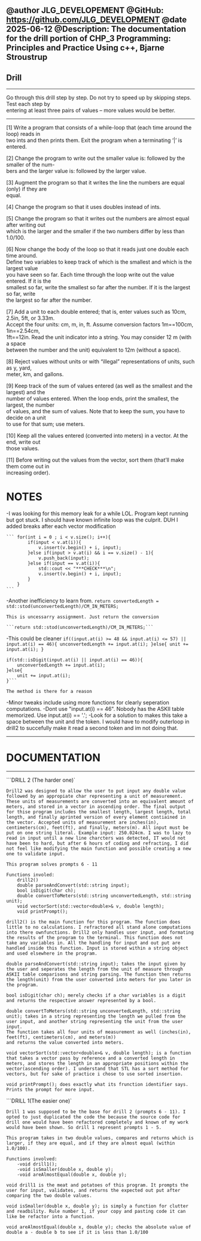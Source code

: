 @author JLG_DEVELOPEMENT
@GitHub: https://github.com/JLG_DEVELOPMENT
@date 2025-06-12
@Description: The documentation for the drill portion of CHP_3 Programming: Principles and Practice Using 
                c++, Bjarne Stroustrup
--------------------------------

## Drill  
---------------------------------

Go through this drill step by step. Do not try to speed up by skipping steps. Test each step by  
entering at least three pairs of values – more values would be better.  

----------------------------------
[1] Write a program that consists of a while-loop that (each time around the loop) reads in  
two ints and then prints them. Exit the program when a terminating ‘|’ is entered.  

[2] Change the program to write out the smaller value is: followed by the smaller of the num-  
bers and the larger value is: followed by the larger value.  

[3] Augment the program so that it writes the line the numbers are equal (only) if they are  
equal.  

[4] Change the program so that it uses doubles instead of ints.  

[5] Change the program so that it writes out the numbers are almost equal after writing out  
which is the larger and the smaller if the two numbers differ by less than 1.0/100.  

[6] Now change the body of the loop so that it reads just one double each time around.  
Define two variables to keep track of which is the smallest and which is the largest value  
you have seen so far. Each time through the loop write out the value entered. If it is the  
smallest so far, write the smallest so far after the number. If it is the largest so far, write  
the largest so far after the number. 

[7] Add a unit to each double entered; that is, enter values such as 10cm, 2.5in, 5ft, or 3.33m.  
Accept the four units: cm, m, in, ft. Assume conversion factors 1m==100cm, 1in==2.54cm,  
1ft==12in. Read the unit indicator into a string. You may consider 12 m (with a space  
between the number and the unit) equivalent to 12m (without a space). 

[8] Reject values without units or with “illegal” representations of units, such as y, yard,  
meter, km, and gallons.  

[9] Keep track of the sum of values entered (as well as the smallest and the largest) and the  
number of values entered. When the loop ends, print the smallest, the largest, the number  
of values, and the sum of values. Note that to keep the sum, you have to decide on a unit  
to use for that sum; use meters.  

[10] Keep all the values entered (converted into meters) in a vector. At the end, write out  
those values.  

[11] Before writing out the values from the vector, sort them (that’ll make them come out in  
increasing order).



# NOTES

-I was looking for this memory leak for a while LOL.
    Program kept running but got stuck. I should have known infinite loop was the culprit. DUH
    I added breaks after each vector modification


    ``` for(int i = 0 ; i < v.size(); i++){
            if(input < v.at(i)){
                v.insert(v.begin() + i, input);
            }else if(input > v.at(i) && i == v.size() - 1){     
                v.push_back(input);
            }else if(input == v.at(i)){
                std::cout << "***CHECK***\n";
                v.insert(v.begin() + i, input);
            }
        }
    ```

-Another inefficiency to learn from. 
    ```return convertedLength = std::stod(unconvertedLength)/CM_IN_METERS;```

    This is uncessarry assignment. Just return the conversion
    
    ```return std::stod(unconvertedLength)/CM_IN_METERS;```

-This could be cleaner
    ```if((input.at(i) >= 48 && input.at(i) <= 57) || input.at(i) == 46){
            unconvertedLength += input.at(i);
        }else{
            unit += input.at(i);
        }```
    
    if(std::isDigit(input.at(i) || input.at(i) == 46)){
        unconvertedLength += input.at(i);
    }else{
        unit += input.at(i);
    }```

    The method is there for a reason

-Minor tweaks include using more functions for clearly seperation computations.
-Dont use "input.at(i) == 46". Nobody has the ASKII table memorized. Use input.at(i) == '.';
-Look for a solution to makes this take a space between the unit and the token. I would have to modify outerloop in drill2 to succefully make it read a second token and im not doing that.


-------------------

# DOCUMENTATION

-------------------

```DRILL 2 (The harder one)`

    Drill2 was designed to allow the user to put input any double value followed by an appropiate char representing a unit of measurement. These units of measurements are converted into an equivalent amount of meters, and stored in a vector in ascending order. The final output for thise program includes the smallest length, largest length, total length, and finally aprinted version of every element contiained in the vector. Accepted units of measurement are inches(in), centimeters(cm), feet(ft), and finally, meters(m). All input must be put on one string literal. Example input: 250.024cm. I was to lazy to read in input until a new line charcters was detected, IT would not have been to hard, but after 6 hours of coding and refracting, I did not feel like modifying the main function and possible creating a new one to validate input.

    This program solves prompts 6 - 11
    
    Functions involed:
        drill2()
        double parseAndConvert(std::string input);
        bool isDigit(char ch);
        double convertToMeters(std::string unconvertedLength, std::string unit);
        void vectorSort(std::vector<double>& v, double length);
        void printPrompt();

    drill2() is the main function for this program. The function does little to no calculations. I refractored all stand alone computations into there ownfunctions. Drill2 only handles user input, and formating the results of the program to the terminal. This function does not take any variables in. All the handling for input and out put are handled inside this function. Input is stored within a string object and used elsewhere in the program.

    double parseAndConvert(std::string input); takes the input given by the user and seperates the length from the unit of measure through ASKII table comparisons and string parsing. The function then returns the length(unit) from the user converted into meters for you later in the program. 

    bool isDigit(char ch); merely checks if a char variables is a digit and returns the respective answer represented by a bool.

    double convertToMeters(std::string unconvertedLength, std::string unit); takes in a string representing the length we pulled from the user input, and another string representing the unit from the user input. 
    The function takes all four units of measurement as well (inches(in), feet(ft), centimeters(cm), and meters(m))
    and returns the value converted into meters. 

    void vectorSort(std::vector<double>& v, double length); is a function that takes a vector pass by reference and a converted length in meters, and stores the length in an appropriate positions within the vector(ascending order). I understand that STL has a sort method for vectors, but for sake of practice i chose to use sorted insertion.

    void printPrompt(); does exactly what its frunction identifier says. Prints the prompt for more input.


```DRILL 1(The easier one)`

    Drill 1 was supposed to be the base for drill 2 (prompts 6 - 11). I opted to just duplicated the code the because the source code for drill one would have been refactored completely and known of my work would have been shown. So drill 1 represent prompts 1 - 5. 

    This program takes in two double values, compares and returns which is larger, if they are equal, and if they are almost equal (within 1.0/100).

    Functions involved:
        -void drill1();
        -void isSmaller(double x, double y);
        -void areAlmostEqual(double x, double y); 

    void drill1 is the meat and potatoes of this program. It prompts the user for input, validates, and returns the expected out put after comparing the two double values.

    void isSmaller(double x, double y); is simply a function for clutter and readbility. Rule number 1, if your copy and pasting code it can like be refactor into a function.

    void areAlmostEqual(double x, double y); checks the absolute value of double a - double b to see if it is less than 1.0/100


